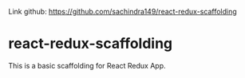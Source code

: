 Link github: https://github.com/sachindra149/react-redux-scaffolding

# react-redux-scaffolding
This is a basic scaffolding for React Redux App.
